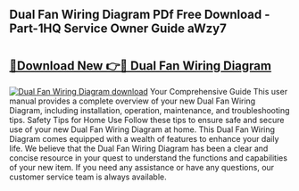 ## Dual Fan Wiring Diagram PDf Free Download - Part-1HQ Service Owner Guide aWzy7

# <h2><a href="http://dftvrtj.blite.top/?on=Dual+Fan+Wiring+Diagram">🔗Download New 👉🔴 Dual Fan Wiring Diagram</a></h2>

[![Dual Fan Wiring Diagram download](https://i.imgur.com/lujVjoI.png)](http://dftvrtj.blite.top/?on=Dual+Fan+Wiring+Diagram)
Your Comprehensive Guide This user manual provides a complete overview of your new Dual Fan Wiring Diagram, including installation, operation, maintenance, and troubleshooting tips. Safety Tips for Home Use Follow these tips to ensure safe and secure use of your new Dual Fan Wiring Diagram at home. This Dual Fan Wiring Diagram comes equipped with a wealth of features to enhance your daily life. We believe that the Dual Fan Wiring Diagram has been a clear and concise resource in your quest to understand the functions and capabilities of your new item. If you need any assistance or have any questions, our customer service team is always available.
